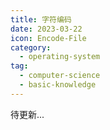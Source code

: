 ```yaml
---
title: 字符编码
date: 2023-03-22
icon: Encode-File
category: 
  - operating-system
tag:
  - computer-science
  - basic-knowledge
---
```


待更新...